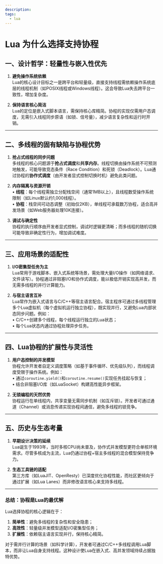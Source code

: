 ```yaml
---
description:
tags:
  - lua
---
```


# Lua 为什么选择支持协程

## 一、**设计哲学：轻量性与嵌入性优先**

1. **避免操作系统依赖**  
   Lua的核心设计目标之一是跨平台和轻量级，直接支持线程需依赖操作系统底层的线程机制（如POSIX线程或Windows线程）。这会导致Lua失去跨平台一致性，增加复杂度。

2. **保持语言核心简洁**  
   Lua的定位是嵌入式脚本语言，需保持核心库精简。协程的实现仅需用户态调度，无需引入线程同步原语（如锁、信号量），减少语言复杂性和运行时开销。

---

## 二、**多线程的固有缺陷与协程优势**

1. **抢占式线程的同步问题**  
   多线程的核心问题源于**抢占式调度**和**共享内存**。线程切换由操作系统不可预测地触发，可能导致竞态条件（Race Condition）和死锁（Deadlock）。Lua通过协程的**协作式调度**（由开发者显式控制切换时机）避免此类问题。

2. **内存隔离与资源开销**  
   • **线程**：每个线程需独立分配栈空间（通常1MB以上），且线程数受操作系统限制（如Linux默认约1,000线程）。  
   • **协程**：栈空间可动态调整（初始仅2KB），单线程可承载数万协程，适合高并发场景（如Web服务器处理10K连接）。

3. **调试与确定性**  
   协程的执行顺序由开发者显式控制，调试时逻辑更清晰；而多线程的随机切换可能导致非确定性行为，增加调试难度。

---

## 三、**应用场景的适配性**

1. **I/O密集型任务为主**  
   Lua常用于游戏脚本、嵌入式系统等场景，需处理大量I/O操作（如网络请求、文件读写）。协程通过非阻塞I/O和协作式调度，能以极低开销实现高并发，而无需多线程的并行计算能力。

2. **与宿主语言互补**  
   Lua常作为嵌入式语言与C/C++等宿主语言配合。宿主程序可通过多线程管理多个Lua虚拟机（每个虚拟机运行独立协程），既实现并行，又避免Lua内部状态同步问题。例如：  
   • C/C++创建多个线程，每个线程运行独立的Lua状态；  
   • 每个Lua状态内通过协程处理异步任务。

---

## 四、**Lua协程的扩展性与灵活性**

1. **用户态控制的并发模型**  
   协程允许开发者自定义调度策略（如基于事件循环、优先级队列），而线程调度受限于操作系统。例如：  
   • 通过`coroutine.yield()`和`coroutine.resume()`实现任务挂起与恢复；  
   • 结合非阻塞I/O库（如LuaSocket）构建高性能异步框架。

2. **无锁编程的天然优势**  
   协程运行在单线程内，共享变量无需同步机制（如互斥锁）。开发者可通过通道（Channel）或消息传递实现协程间通信，避免多线程的锁竞争。

---

## 五、**历史与生态考量**

1. **早期设计决策的延续**  
   Lua诞生于1993年，当时多核CPU尚未普及，协作式并发模型更符合单核环境需求。尽管多核成为主流，Lua仍通过协程+宿主多线程的混合模型保持竞争力。

2. **生态工具链的适配**  
   第三方库（如LuaJIT、OpenResty）已深度优化协程性能，而社区更倾向于通过扩展（如Lua Lanes）而非修改语言核心来支持多线程。

---

### 总结：协程是Lua的最优解

Lua选择协程的核心逻辑在于：  

1. **简单性**：避免多线程的复杂性和安全隐患；  
2. **高效性**：轻量级并发模型适配I/O密集型任务；  
3. **扩展性**：依赖宿主语言实现并行，保持核心精简。  

对于需并行计算的场景（如科学计算），开发者可通过C/C++多线程调用Lua脚本，而非让Lua自身支持线程。这种设计使Lua在嵌入式、高并发领域持续占据独特优势。
